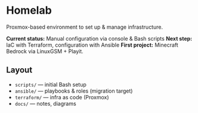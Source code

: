 # Homelab
Proxmox-based environment to set up & manage  infrastructure.

**Current status:** Manual configuration via console & Bash scripts
**Next step:** IaC with Terraform, configuration with Ansible
**First project:** Minecraft Bedrock via LinuxGSM + Playit.

## Layout
- `scripts/` — initial Bash setup
- `ansible/` — playbooks & roles (migration target)
- `terraform/` — infra as code (Proxmox)
- `docs/` — notes, diagrams
